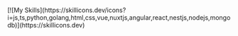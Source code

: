 <title>Skills:</title><br/>
[![My Skills](https://skillicons.dev/icons?i=js,ts,python,golang,html,css,vue,nuxtjs,angular,react,nestjs,nodejs,mongodb)](https://skillicons.dev)

<!--
**wanarsanPhaiii/wanarsanPhaiii** is a ✨ _special_ ✨ repository because its `README.md` (this file) appears on your GitHub profile.

Here are some ideas to get you started:

- 🔭 I’m currently working on ...
- 🌱 I’m currently learning ...
- 👯 I’m looking to collaborate on ...
- 🤔 I’m looking for help with ...
- 💬 Ask me about ...
- 📫 How to reach me: ...
- 😄 Pronouns: ...
- ⚡ Fun fact: ...
-->

